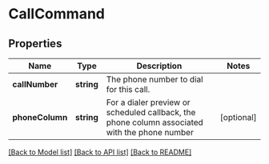 # CallCommand

## Properties
Name | Type | Description | Notes
------------ | ------------- | ------------- | -------------
**callNumber** | **string** | The phone number to dial for this call. | 
**phoneColumn** | **string** | For a dialer preview or scheduled callback, the phone column associated with the phone number | [optional] 

[[Back to Model list]](../README.md#documentation-for-models) [[Back to API list]](../README.md#documentation-for-api-endpoints) [[Back to README]](../README.md)



